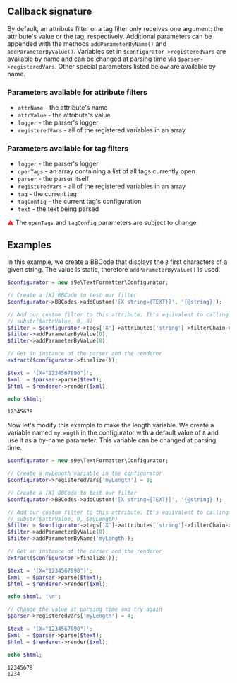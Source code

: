 <h2>Callback signature</h2>

By default, an attribute filter or a tag filter only receives one argument: the attribute's value or the tag, respectively. Additional parameters can be appended with the methods `addParameterByName()` and `addParameterByValue()`. Variables set in `$configurator->registeredVars` are available by name and can be changed at parsing time via `$parser->registeredVars`. Other special parameters listed below are available by name.

### Parameters available for attribute filters

 * `attrName` - the attribute's name
 * `attrValue` - the attribute's value
 * `logger` - the parser's logger
 * `registeredVars` - all of the registered variables in an array

### Parameters available for tag filters

 * `logger` - the parser's logger
 * `openTags` - an array containing a list of all tags currently open
 * `parser` - the parser itself
 * `registeredVars` - all of the registered variables in an array
 * `tag` - the current tag
 * `tagConfig` - the current tag's configuration
 * `text` - the text being parsed

<span style="color:red">⚠</span> The `openTags` and `tagConfig` parameters are subject to change.

## Examples

In this example, we create a BBCode that displays the `8` first characters of a given string. The value is static, therefore `addParameterByValue()` is used.

```php
$configurator = new s9e\TextFormatter\Configurator;

// Create a [X] BBCode to test our filter
$configurator->BBCodes->addCustom('[X string={TEXT}]', '{@string}');

// Add our custom filter to this attribute. It's equivalent to calling
// substr($attrValue, 0, 8)
$filter = $configurator->tags['X']->attributes['string']->filterChain->append('substr');
$filter->addParameterByValue(0);
$filter->addParameterByValue(8);

// Get an instance of the parser and the renderer
extract($configurator->finalize());

$text = '[X="1234567890"]';
$xml  = $parser->parse($text);
$html = $renderer->render($xml);

echo $html;
```
```html
12345678
```

Now let's modify this example to make the length variable. We create a variable named `myLength` in the configurator with a default value of `8` and use it as a by-name parameter. This variable can be changed at parsing time.

```php
$configurator = new s9e\TextFormatter\Configurator;

// Create a myLength variable in the configurator
$configurator->registeredVars['myLength'] = 8;

// Create a [X] BBCode to test our filter
$configurator->BBCodes->addCustom('[X string={TEXT}]', '{@string}');

// Add our custom filter to this attribute. It's equivalent to calling
// substr($attrValue, 0, $myLength)
$filter = $configurator->tags['X']->attributes['string']->filterChain->append('substr');
$filter->addParameterByValue(0);
$filter->addParameterByName('myLength');

// Get an instance of the parser and the renderer
extract($configurator->finalize());

$text = '[X="1234567890"]';
$xml  = $parser->parse($text);
$html = $renderer->render($xml);

echo $html, "\n";

// Change the value at parsing time and try again
$parser->registeredVars['myLength'] = 4;

$text = '[X="1234567890"]';
$xml  = $parser->parse($text);
$html = $renderer->render($xml);

echo $html;
```
```html
12345678
1234
```
